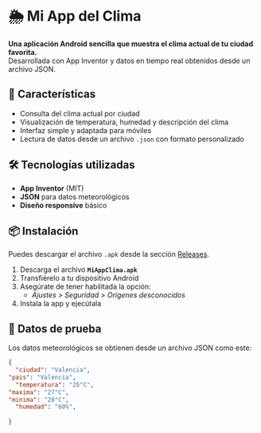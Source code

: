 # 🌦️ Mi App del Clima

**Una aplicación Android sencilla que muestra el clima actual de tu ciudad favorita.**  
Desarrollada con App Inventor y datos en tiempo real obtenidos desde un archivo JSON.

## 📱 Características

- Consulta del clima actual por ciudad
- Visualización de temperatura, humedad y descripción del clima
- Interfaz simple y adaptada para móviles
- Lectura de datos desde un archivo `.json` con formato personalizado

## 🛠️ Tecnologías utilizadas

- **App Inventor** (MIT)
- **JSON** para datos meteorológicos
- **Diseño responsive** básico

## 📦 Instalación

Puedes descargar el archivo `.apk` desde la sección [Releases](https://github.com/tuusuario/tu-repo/releases).

1. Descarga el archivo **`MiAppClima.apk`**
2. Transfiérelo a tu dispositivo Android
3. Asegúrate de tener habilitada la opción:
   - *Ajustes > Seguridad > Orígenes desconocidos*
4. Instala la app y ejecútala

## 🧪 Datos de prueba

Los datos meteorológicos se obtienen desde un archivo JSON como este:

```json
{
  "ciudad": "Valencia",
"pais": "Valencia",
  "temperatura": "25°C",
"maxima": "27°C",
"minima": "20°C",
  "humedad": "60%",
 
}
